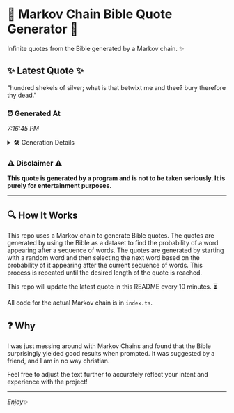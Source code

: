 # 📖 Markov Chain Bible Quote Generator 📖

Infinite quotes from the Bible generated by a Markov chain. ✨

## ✨ Latest Quote ✨
"hundred shekels of silver; what is that betwixt me and thee? bury therefore thy dead."

### ⏰ Generated At
*7:16:45 PM*

<details>
    <summary>🛠️ Generation Details</summary>
    <p>
        <strong>🌱 Seed:</strong> hundred<br>
        <strong>🔄 Iterations:</strong> 14<br>
        <strong>📜 Context History:</strong><br>[ hundred ]: shekels<br>[ hundred, shekels ]: of<br>[ hundred, shekels, of ]: silver;<br>[ hundred, shekels, of, silver; ]: what<br>[ hundred, shekels, of, silver;, what ]: is<br>[ hundred, shekels, of, silver;, what, is ]: that<br>[ shekels, of, silver;, what, is, that ]: betwixt<br>[ of, silver;, what, is, that, betwixt ]: me<br>[ silver;, what, is, that, betwixt, me ]: and<br>[ what, is, that, betwixt, me, and ]: thee?<br>[ is, that, betwixt, me, and, thee? ]: bury<br>[ that, betwixt, me, and, thee?, bury ]: therefore<br>[ betwixt, me, and, thee?, bury, therefore ]: thy<br>[ me, and, thee?, bury, therefore, thy ]: dead.<br>
    </p>
</details>

### ⚠️ Disclaimer ⚠️
**This quote is generated by a program and is not to be taken seriously. It is purely for entertainment purposes.**

---

## 🔍 How It Works

This repo uses a Markov chain to generate Bible quotes. The quotes are generated by using the Bible as a dataset to find the probability of a word appearing after a sequence of words. The quotes are generated by starting with a random word and then selecting the next word based on the probability of it appearing after the current sequence of words. This process is repeated until the desired length of the quote is reached.

This repo will update the latest quote in this README every 10 minutes. ⏳

All code for the actual Markov chain is in `index.ts`.

## ❓ Why

I was just messing around with Markov Chains and found that the Bible surprisingly yielded good results when prompted. 
It was suggested by a friend, and I am in no way christian.

Feel free to adjust the text further to accurately reflect your intent and experience with the project!

---

*Enjoy*✨

